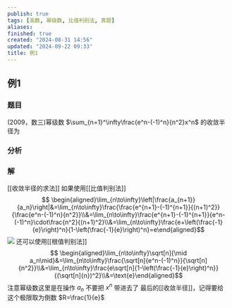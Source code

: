 ```yaml
---
publish: true
tags: [高数, 幂级数, 比值判别法, 真题]
aliases: 
finished: true
created: "2024-08-31 14:56"
updated: "2024-09-22 09:33"
title: 例1
---
```

## 例1 
### 题目 
(2009，数三)幂级数 $\sum_{n=1}^\infty\frac{e^n-(-1)^n}{n^2}x^n$ 的收敛半径为
### 分析
### 解 
[[收敛半径的求法]]
如果使用[[比值判别法]] 
$$ \begin{aligned}\lim_{n\to\infty}\left|\frac{a_{n+1}}{a_n}\right|&=\lim_{n\to\infty}\frac{\frac{e^{n+1}-(-1)^{n+1}}{(n+1)^2}}{\frac{e^n-(-1)^n}{n^2}}\\&=\lim_{n\to\infty}\frac{e^{n+1}-(-1)^{n+1}}{e^n-(-1)^n}\cdot\frac{n^2}{(n+1)^2}\\&=\lim_{n\to\infty}\frac{e+\left(\frac{-1}{e}\right)^n}{1-\left(\frac{-1}{e}\right)^n}=e\end{aligned}$$
![](https://img.hwenyi.live/202405200922505.webp)
还可以使用[[根值判别法]]
$$ \begin{aligned}\lim_{n\to\infty}\sqrt[n]{\mid a_n\mid}&=\lim_{n\to\infty}\frac{\sqrt[n]{e^n-(-1)^n}}{\sqrt[n]{n^2}}\\&=\lim_{n\to\infty}\frac{e\sqrt[n]{1-\left(\frac{-1}{e}\right)^n}}{(\sqrt[n]{n})^2}\\&=\text{e}\end{aligned}$$
注意幂级数这里是在操作 $a_{n}$ 不要把 $x^{n}$ 带进去了 
最后的[[收敛半径]]，记得要给这个极限取为倒数 $R=\frac{1}{e}$